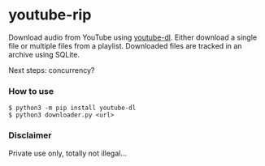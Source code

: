 # youtube-rip

Download audio from YouTube using [youtube-dl](https://github.com/ytdl-org/youtube-dl). Either download a single file or multiple files from a playlist. Downloaded files are tracked in an archive using SQLite.

Next steps: concurrency?

### How to use

```
$ python3 -m pip install youtube-dl
$ python3 downloader.py <url>
```

### Disclaimer

Private use only, totally not illegal...